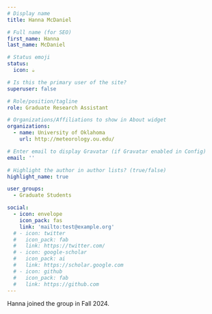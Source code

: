 ```yaml
---
# Display name
title: Hanna McDaniel

# Full name (for SEO)
first_name: Hanna
last_name: McDaniel

# Status emoji
status:
  icon: ☕️

# Is this the primary user of the site?
superuser: false

# Role/position/tagline
role: Graduate Research Assistant

# Organizations/Affiliations to show in About widget
organizations:
  - name: University of Oklahoma
    url: http://meteorology.ou.edu/

# Enter email to display Gravatar (if Gravatar enabled in Config)
email: ''

# Highlight the author in author lists? (true/false)
highlight_name: true

user_groups:
  - Graduate Students

social:
  - icon: envelope
    icon_pack: fas
    link: 'mailto:test@example.org'
  # - icon: twitter
  #   icon_pack: fab
  #   link: https://twitter.com/
  # - icon: google-scholar
  #   icon_pack: ai
  #   link: https://scholar.google.com
  # - icon: github
  #   icon_pack: fab
  #   link: https://github.com
---
```


Hanna joined the group in Fall 2024. 